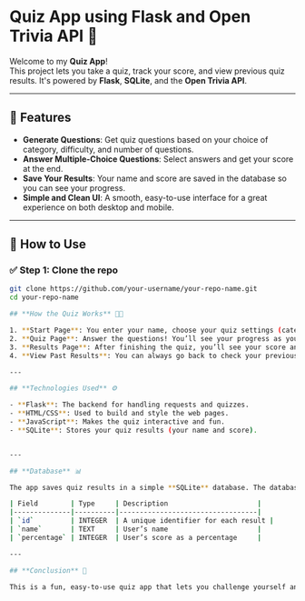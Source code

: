 # Quiz App using Flask and Open Trivia API 🎉

Welcome to my **Quiz App**!  
This project lets you take a quiz, track your score, and view previous quiz results. It's powered by **Flask**, **SQLite**, and the **Open Trivia API**.

---

## 🌟 Features

- **Generate Questions**: Get quiz questions based on your choice of category, difficulty, and number of questions.
- **Answer Multiple-Choice Questions**: Select answers and get your score at the end.
- **Save Your Results**: Your name and score are saved in the database so you can see your progress.
- **Simple and Clean UI**: A smooth, easy-to-use interface for a great experience on both desktop and mobile.

---

## 🚀 How to Use

### ✅ Step 1: Clone the repo
```bash
git clone https://github.com/your-username/your-repo-name.git
cd your-repo-name

## **How the Quiz Works** 🧑‍💻

1. **Start Page**: You enter your name, choose your quiz settings (category, difficulty, and number of questions).
2. **Quiz Page**: Answer the questions! You’ll see your progress as you go.
3. **Results Page**: After finishing the quiz, you’ll see your score and it will be saved in the database.
4. **View Past Results**: You can always go back to check your previous scores.

---

## **Technologies Used** ⚙️

- **Flask**: The backend for handling requests and quizzes.
- **HTML/CSS**: Used to build and style the web pages.
- **JavaScript**: Makes the quiz interactive and fun.
- **SQLite**: Stores your quiz results (your name and score).


---

## **Database** 📊

The app saves quiz results in a simple **SQLite** database. The database has a table called `Records` with:

| Field        | Type     | Description                      |
|--------------|----------|----------------------------------|
| `id`         | INTEGER  | A unique identifier for each result |
| `name`       | TEXT     | User’s name                      |
| `percentage` | INTEGER  | User’s score as a percentage     |

---

## **Conclusion** 🎉

This is a fun, easy-to-use quiz app that lets you challenge yourself and track your progress. It’s built with **Flask**, **HTML**, **CSS**, **JavaScript**, and **SQLite**, making it a great beginner project.



